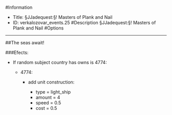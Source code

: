 #Information
 - Title: §JJadequest:§! Masters of Plank and Nail
 - ID: verkalozovar_events.25
#Description
§JJadequest:§! Masters of Plank and Nail
#Options

___
##The seas await!

###Efects:<ul><li>If random subject country has owns is 4774:</li><ul><li>4774:</li><ul><li>add unit construction:</li><ul><li>type = light_ship</li><li>amount = 4</li><li>speed = 0.5</li><li>cost = 0.5</li></ul></ul></ul></ul>
